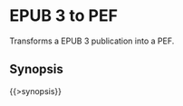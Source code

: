 <link rev="dp2:doc" href="../resources/xml/xproc/epub3-to-pef.xpl"/>
<link rel="rdf:type" href="http://www.daisy.org/ns/pipeline/userdoc"/>
<meta property="dc:title" content="EPUB 3 to PEF"/>

# EPUB 3 to PEF

Transforms a EPUB 3 publication into a PEF.

## Synopsis

{{>synopsis}}

